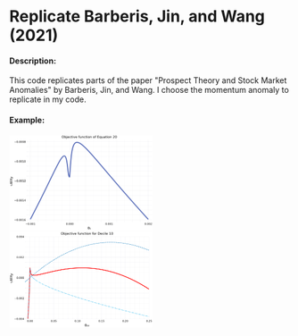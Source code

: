 # Replicate Barberis, Jin, and Wang (2021)


#### Description:

This code replicates parts of the paper "Prospect Theory and Stock Market Anomalies" by Barberis, Jin, and Wang. I choose the momentum anomaly to replicate in my code. 





#### Example: 



<img src="./example_figures/Figure3.png" alt="Figure3" style="zoom:25%;" />

<img src="./example_figures/Figure4.png" alt="Figure4" style="zoom:25%;" />



